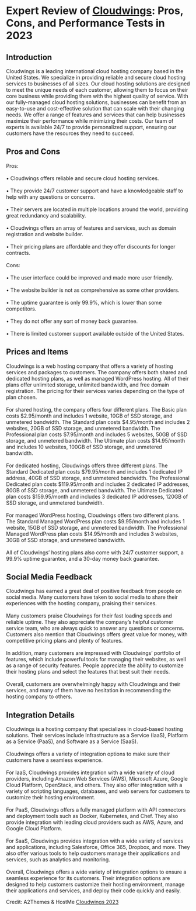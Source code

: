 <h1>Expert Review of <a href="https://a2themes.com/cloudwings-reviews">Cloudwings</a>: Pros, Cons, and Performance Tests in 2023</h1>
<h2>Introduction</h2>
Cloudwings is a leading international cloud hosting company based in the United States. We specialize in providing reliable and secure cloud hosting services to businesses of all sizes. Our cloud hosting solutions are designed to meet the unique needs of each customer, allowing them to focus on their core business while providing them with the highest quality of service. With our fully-managed cloud hosting solutions, businesses can benefit from an easy-to-use and cost-effective solution that can scale with their changing needs. We offer a range of features and services that can help businesses maximize their performance while minimizing their costs. Our team of experts is available 24/7 to provide personalized support, ensuring our customers have the resources they need to succeed.
<h2>Pros and Cons</h2>
Pros:<br><br>• Cloudwings offers reliable and secure cloud hosting services.<br><br>• They provide 24/7 customer support and have a knowledgeable staff to help with any questions or concerns.<br><br>• Their servers are located in multiple locations around the world, providing great redundancy and scalability.<br><br>• Cloudwings offers an array of features and services, such as domain registration and website builder.<br><br>• Their pricing plans are affordable and they offer discounts for longer contracts.<br><br>Cons:<br><br>• The user interface could be improved and made more user friendly.<br><br>• The website builder is not as comprehensive as some other providers.<br><br>• The uptime guarantee is only 99.9%, which is lower than some competitors.<br><br>• They do not offer any sort of money back guarantee.<br><br>• There is limited customer support available outside of the United States.
<h2>Prices and Items</h2>
Cloudwings is a web hosting company that offers a variety of hosting services and packages to customers. The company offers both shared and dedicated hosting plans, as well as managed WordPress hosting. All of their plans offer unlimited storage, unlimited bandwidth, and free domain registration. The pricing for their services varies depending on the type of plan chosen.<br><br>For shared hosting, the company offers four different plans. The Basic plan costs $2.95/month and includes 1 website, 10GB of SSD storage, and unmetered bandwidth. The Standard plan costs $4.95/month and includes 2 websites, 20GB of SSD storage, and unmetered bandwidth. The Professional plan costs $7.95/month and includes 5 websites, 50GB of SSD storage, and unmetered bandwidth. The Ultimate plan costs $14.95/month and includes 10 websites, 100GB of SSD storage, and unmetered bandwidth.<br><br>For dedicated hosting, Cloudwings offers three different plans. The Standard Dedicated plan costs $79.95/month and includes 1 dedicated IP address, 40GB of SSD storage, and unmetered bandwidth. The Professional Dedicated plan costs $119.95/month and includes 2 dedicated IP addresses, 80GB of SSD storage, and unmetered bandwidth. The Ultimate Dedicated plan costs $159.95/month and includes 3 dedicated IP addresses, 120GB of SSD storage, and unmetered bandwidth.<br><br>For managed WordPress hosting, Cloudwings offers two different plans. The Standard Managed WordPress plan costs $9.95/month and includes 1 website, 15GB of SSD storage, and unmetered bandwidth. The Professional Managed WordPress plan costs $14.95/month and includes 3 websites, 30GB of SSD storage, and unmetered bandwidth.<br><br>All of Cloudwings’ hosting plans also come with 24/7 customer support, a 99.9% uptime guarantee, and a 30-day money back guarantee.
<h2>Social Media Feedback</h2>
Cloudwings has earned a great deal of positive feedback from people on social media. Many customers have taken to social media to share their experiences with the hosting company, praising their services.<br><br>Many customers praise Cloudwings for their fast loading speeds and reliable uptime. They also appreciate the company’s helpful customer service team, who are always quick to answer any questions or concerns. Customers also mention that Cloudwings offers great value for money, with competitive pricing plans and plenty of features.<br><br>In addition, many customers are impressed with Cloudwings’ portfolio of features, which include powerful tools for managing their websites, as well as a range of security features. People appreciate the ability to customize their hosting plans and select the features that best suit their needs.<br><br>Overall, customers are overwhelmingly happy with Cloudwings and their services, and many of them have no hesitation in recommending the hosting company to others.
<h2>Integration Details</h2>
Cloudwings is a hosting company that specializes in cloud-based hosting solutions. Their services include Infrastructure as a Service (IaaS), Platform as a Service (PaaS), and Software as a Service (SaaS). <br><br>Cloudwings offers a variety of integration options to make sure their customers have a seamless experience. <br><br>For IaaS, Cloudwings provides integration with a wide variety of cloud providers, including Amazon Web Services (AWS), Microsoft Azure, Google Cloud Platform, OpenStack, and others. They also offer integration with a variety of scripting languages, databases, and web servers for customers to customize their hosting environment.<br><br>For PaaS, Cloudwings offers a fully managed platform with API connectors and deployment tools such as Docker, Kubernetes, and Chef. They also provide integration with leading cloud providers such as AWS, Azure, and Google Cloud Platform.<br><br>For SaaS, Cloudwings provides integration with a wide variety of services and applications, including Salesforce, Office 365, Dropbox, and more. They also offer various tools to help customers manage their applications and services, such as analytics and monitoring.<br><br>Overall, Cloudwings offers a wide variety of integration options to ensure a seamless experience for its customers. Their integration options are designed to help customers customize their hosting environment, manage their applications and services, and deploy their code quickly and easily.
<p>Credit: A2Themes & HostMe <a href="https://a2themes.com/cloudwings-reviews">Cloudwings 2023</a></p>